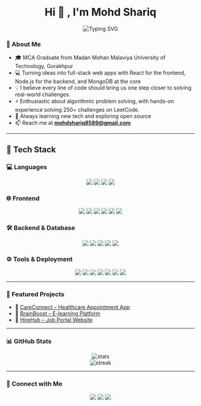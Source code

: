 <h1 align="center">
  Hi 👋 , I'm Mohd Shariq
  <br />
</h1>



<p align="center">
  <img src="https://readme-typing-svg.herokuapp.com?font=Fira+Code&size=26&pause=500&color=00FFFF&center=true&vCenter=true&width=700&lines=Full+Stack+Developer;Passionate+Programmer+%F0%9F%92%BB;Clean+Code+Enthusiast+%F0%9F%A7%BC;React+%26+Node.js+Specialist+%E2%9A%9B%EF%B8%8F%2C;Always+Exploring+New+Technologies+%F0%9F%9A%80;Building+Scalable+Web+Apps+%F0%9F%8C%8D;Focused+on+User+Experience+%F0%9F%8E%AF;Writing+Code+That+Matters+%F0%9F%92%A1;Lifelong+Learner+%F0%9F%93%9A;Tech+Problem+Solver+%F0%9F%9B%A0%EF%B8%8F" alt="Typing SVG" />
</p>




### 🧠 About Me

- 🎓 MCA Graduate from Madan Mohan Malaviya University of Technology, Gorakhpur
- 💻 Turning ideas into full-stack web apps with React for the frontend, Node.js for the backend, and MongoDB at the core
- 💡 I believe every line of code should bring us one step closer to solving real-world challenges.
- ⚡  Enthusiastic about algorithmic problem solving, with hands-on experience solving 250+ challenges on LeetCode.
- 🌱 Always learning new tech and exploring open source  
- 📫 Reach me at **mohdshariq8589@gmail.com**  


---

## 🚀 Tech Stack

### 💻 Languages
<p align="center">
  <img src="https://img.shields.io/badge/Java-%23ED8B00?style=for-the-badge&logo=openjdk&logoColor=white"/>
  <img src="https://img.shields.io/badge/C++-%2300599C?style=for-the-badge&logo=c%2B%2B&logoColor=white"/>
  <img src="https://img.shields.io/badge/JavaScript-%23F7DF1E?style=for-the-badge&logo=javascript&logoColor=black"/>
  <img src="https://img.shields.io/badge/TypeScript-%23007ACC?style=for-the-badge&logo=typescript&logoColor=white"/>
</p>

### 🌐 Frontend
<p align="center">
  <img src="https://img.shields.io/badge/React-%2361DAFB?style=for-the-badge&logo=react&logoColor=white"/>
  <img src="https://img.shields.io/badge/Redux-%23764ABC?style=for-the-badge&logo=redux&logoColor=white"/>
  <img src="https://img.shields.io/badge/TailwindCSS-%2306B6D4?style=for-the-badge&logo=tailwindcss&logoColor=white"/>
  <img src="https://img.shields.io/badge/DaisyUI-%23A855F7?style=for-the-badge&logo=daisyui&logoColor=white"/>
  <img src="https://img.shields.io/badge/HTML5-%23E34F26?style=for-the-badge&logo=html5&logoColor=white"/>
  <img src="https://img.shields.io/badge/CSS3-%231572B6?style=for-the-badge&logo=css3&logoColor=white"/>
</p>

### 🛠️ Backend & Database
<p align="center">
  <img src="https://img.shields.io/badge/Node.js-%23339933?style=for-the-badge&logo=node.js&logoColor=white"/>
  <img src="https://img.shields.io/badge/Express.js-%23000000?style=for-the-badge&logo=express&logoColor=white"/>
  <img src="https://img.shields.io/badge/MongoDB-%2347A248?style=for-the-badge&logo=mongodb&logoColor=white"/>
  <img src="https://img.shields.io/badge/Firebase-%23FFCA28?style=for-the-badge&logo=firebase&logoColor=black"/>
  <img src="https://img.shields.io/badge/Supabase-%2300E396?style=for-the-badge&logo=supabase&logoColor=white"/>
</p>

### ⚙️ Tools & Deployment
<p align="center">
  <img src="https://img.shields.io/badge/Git-%23F05032?style=for-the-badge&logo=git&logoColor=white"/>
  <img src="https://img.shields.io/badge/GitHub-%23181717?style=for-the-badge&logo=github&logoColor=white"/>
  <img src="https://img.shields.io/badge/Postman-%23FF6C37?style=for-the-badge&logo=postman&logoColor=white"/>
  <img src="https://img.shields.io/badge/Vercel-%23000000?style=for-the-badge&logo=vercel&logoColor=white"/>
  <img src="https://img.shields.io/badge/Cloudinary-%2318BFA3?style=for-the-badge&logo=cloudinary&logoColor=white"/>
  <img src="https://img.shields.io/badge/Stripe-%230055FF?style=for-the-badge&logo=stripe&logoColor=white"/>
  <img src="https://img.shields.io/badge/Nodemailer-%230078D4?style=for-the-badge&logo=gmail&logoColor=white"/>
</p>


---

### 📌 Featured Projects

- 🔗 [CareConnect – Healthcare Appointment App](https://github.com/mohdshariq-8589/careconnect)
- 🔗 [BrainBoost – E-learning Platform](https://github.com/mohdshariq-8589/brainboost)
- 🔗 [HireHub – Job Portal Website](https://github.com/mohdshariq-8589/hirehub)

---

### 📊 GitHub Stats

<p align="center">
  <img src="https://github-readme-stats.vercel.app/api?username=mohdshariq-8589&show_icons=true&theme=radical" alt="stats" />
  <br />
  <img src="https://github-readme-streak-stats.herokuapp.com/?user=mohdshariq-8589&theme=radical" alt="streak" />
</p>

---

### 🔗 Connect with Me

<p align="center">
  <a href="[LinkedIn URL]" target="_blank"><img src="https://img.shields.io/badge/-LinkedIn-blue?style=flat-square&logo=linkedin" /></a>
  <a href="mailto:your.email@example.com"><img src="https://img.shields.io/badge/-Email-red?style=flat-square&logo=gmail&logoColor=white" /></a>
  <a href="[Your Portfolio]"><img src="https://img.shields.io/badge/-Portfolio-black?style=flat-square&logo=web&logoColor=white" /></a>
</p>
